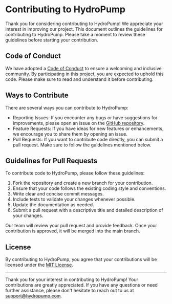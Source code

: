 # Contributing to HydroPump

Thank you for considering contributing to HydroPump! We appreciate your interest in improving our project. This document outlines the guidelines for contributing to HydroPump. Please take a moment to review these guidelines before starting your contribution.

## Code of Conduct

We have adopted a [Code of Conduct](docs/CODE_OF_CONDUCT.md) to ensure a welcoming and inclusive community. By participating in this project, you are expected to uphold this code. Please make sure to read and understand it before contributing.

## Ways to Contribute

There are several ways you can contribute to HydroPump:

- Reporting Issues: If you encounter any bugs or have suggestions for improvements, please open an issue on the [GitHub repository](https://github.com/mvecchione145/HydroPump-python/issues).
- Feature Requests: If you have ideas for new features or enhancements, we encourage you to share them by opening an issue.
- Pull Requests: If you want to contribute code directly, you can submit a pull request. Make sure to follow the guidelines mentioned below.

## Guidelines for Pull Requests

To contribute code to HydroPump, please follow these guidelines:

1. Fork the repository and create a new branch for your contribution.
2. Ensure that your code follows the existing coding style and conventions.
3. Write clear and concise commit messages.
4. Include tests to validate your changes whenever possible.
5. Update the documentation as needed.
6. Submit a pull request with a descriptive title and detailed description of your changes.

Our team will review your pull request and provide feedback. Once your contribution is approved, it will be merged into the main branch.

## License

By contributing to HydroPump, you agree that your contributions will be licensed under the [MIT License](LICENSE).

---

Thank you for your interest in contributing to HydroPump! Your contributions are greatly appreciated. If you have any questions or need further assistance, please don't hesitate to reach out to us at ~~[support@hydropump.com](mailto:support@hydropump.com)~~.